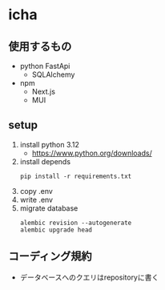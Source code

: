 # icha

## 使用するもの

* python FastApi
    * SQLAlchemy
* npm
    * Next.js
    * MUI

## setup

1. install python 3.12
    * https://www.python.org/downloads/
2. install depends
    ```shell
    pip install -r requirements.txt
    ```
3. copy .env
4. write .env
5. migrate database
   ```shell
   alembic revision --autogenerate
   alembic upgrade head
   ```
   
## コーディング規約

* データベースへのクエリはrepositoryに書く